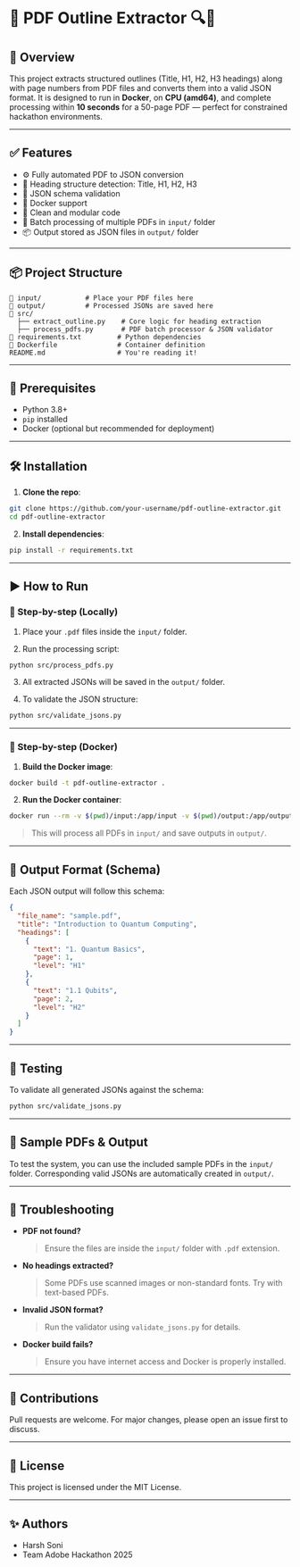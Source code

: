 # 🧠 PDF Outline Extractor 🔍📄

## 🚀 Overview

This project extracts structured outlines (Title, H1, H2, H3 headings) along with page numbers from PDF files and converts them into a valid JSON format. It is designed to run in **Docker**, on **CPU (amd64)**, and complete processing within **10 seconds** for a 50-page PDF — perfect for constrained hackathon environments.

---

## ✅ Features

- ⚙️ Fully automated PDF to JSON conversion  
- 🔖 Heading structure detection: Title, H1, H2, H3  
- 🧪 JSON schema validation  
- 🐳 Docker support  
- 🧼 Clean and modular code  
- 📁 Batch processing of multiple PDFs in `input/` folder  
- 📦 Output stored as JSON files in `output/` folder  

---

## 📦 Project Structure

```
📁 input/           # Place your PDF files here
📁 output/          # Processed JSONs are saved here
📁 src/
  ├── extract_outline.py    # Core logic for heading extraction
  ├── process_pdfs.py       # PDF batch processor & JSON validator
📄 requirements.txt         # Python dependencies
🐳 Dockerfile               # Container definition
README.md                  # You're reading it!
```

---

## 🔧 Prerequisites

- Python 3.8+  
- `pip` installed  
- Docker (optional but recommended for deployment)

---

## 🛠️ Installation

1. **Clone the repo**:

```bash
git clone https://github.com/your-username/pdf-outline-extractor.git
cd pdf-outline-extractor
```

2. **Install dependencies**:

```bash
pip install -r requirements.txt
```

---

## ▶️ How to Run

### 🧪 Step-by-step (Locally)

1. Place your `.pdf` files inside the `input/` folder.

2. Run the processing script:

```bash
python src/process_pdfs.py
```

3. All extracted JSONs will be saved in the `output/` folder.

4. To validate the JSON structure:

```bash
python src/validate_jsons.py
```

---

### 🐳 Step-by-step (Docker)

1. **Build the Docker image**:

```bash
docker build -t pdf-outline-extractor .
```

2. **Run the Docker container**:

```bash
docker run --rm -v $(pwd)/input:/app/input -v $(pwd)/output:/app/output pdf-outline-extractor
```

> This will process all PDFs in `input/` and save outputs in `output/`.

---

## 🧾 Output Format (Schema)

Each JSON output will follow this schema:

```json
{
  "file_name": "sample.pdf",
  "title": "Introduction to Quantum Computing",
  "headings": [
    {
      "text": "1. Quantum Basics",
      "page": 1,
      "level": "H1"
    },
    {
      "text": "1.1 Qubits",
      "page": 2,
      "level": "H2"
    }
  ]
}
```

---

## 🧪 Testing

To validate all generated JSONs against the schema:

```bash
python src/validate_jsons.py
```

---

## 📂 Sample PDFs & Output

To test the system, you can use the included sample PDFs in the `input/` folder. Corresponding valid JSONs are automatically created in `output/`.

---

## 🧩 Troubleshooting

- **PDF not found?**  
  > Ensure the files are inside the `input/` folder with `.pdf` extension.

- **No headings extracted?**  
  > Some PDFs use scanned images or non-standard fonts. Try with text-based PDFs.

- **Invalid JSON format?**  
  > Run the validator using `validate_jsons.py` for details.

- **Docker build fails?**  
  > Ensure you have internet access and Docker is properly installed.

---

## 🙌 Contributions

Pull requests are welcome. For major changes, please open an issue first to discuss.

---

## 📜 License

This project is licensed under the MIT License.

---

## ✨ Authors

- Harsh Soni  
- Team Adobe Hackathon 2025
